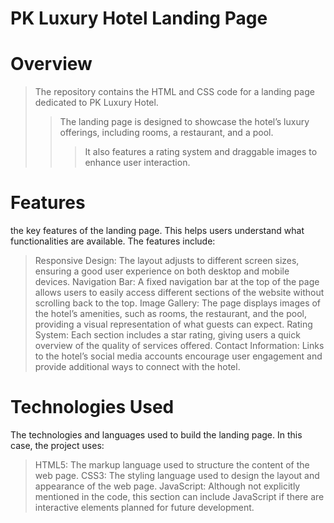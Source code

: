 # PK Luxury Hotel Landing Page
 # Overview
>The repository contains the HTML and CSS code for a landing page dedicated to PK Luxury Hotel.
>>The landing page is designed to showcase the hotel’s luxury offerings, including rooms, a restaurant, and a pool.
>>>It also features a rating system and draggable images to enhance user interaction.

# Features
 the key features of the landing page.
This helps users understand what functionalities are available. The features include:
>Responsive Design: The layout adjusts to different screen sizes, ensuring a good user experience on both desktop and mobile devices.
>Navigation Bar: A fixed navigation bar at the top of the page allows users to easily access different sections of the website without scrolling back to the top.
>Image Gallery: The page displays images of the hotel’s amenities, such as rooms, the restaurant, and the pool, providing a visual representation of what guests can expect.
>Rating System: Each section includes a star rating, giving users a quick overview of the quality of services offered.
>Contact Information: Links to the hotel’s social media accounts encourage user engagement and provide additional ways to connect with the hotel.
# Technologies Used
The technologies and languages used to build the landing page. In this case, the project uses:

>HTML5: The markup language used to structure the content of the web page.
>CSS3: The styling language used to design the layout and appearance of the web page.
>JavaScript: Although not explicitly mentioned in the code, this section can include JavaScript if there are interactive elements planned for future development.
